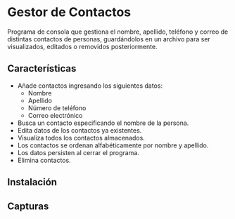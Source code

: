 # Gestor de Contactos
Programa de consola que gestiona el nombre, apellido, teléfono y correo de distintas contactos de personas, guardándolos en un archivo para ser visualizados, editados o removidos posteriormente.

## Características

- Añade contactos ingresando los siguientes datos:
  - Nombre
  - Apellido
  - Número de teléfono
  - Correo electrónico
- Busca un contacto especificando el nombre de la persona.
- Edita datos de los contactos ya existentes.
- Visualiza todos los contactos almacenados.
- Los contactos se ordenan alfabéticamente por nombre y apellido.
- Los datos persisten al cerrar el programa.
- Elimina contactos.

## Instalación

## Capturas

